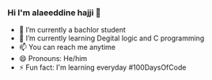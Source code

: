 ### Hi I'm alaeeddine hajji  👋

- 🔭 I’m currently a bachlor student
- 🌱 I’m currently learning Degital logic and C programming
- 📫 You can reach me anytime
- 😄 Pronouns: He/him
- ⚡ Fun fact: I'm learning everyday #100DaysOfCode
